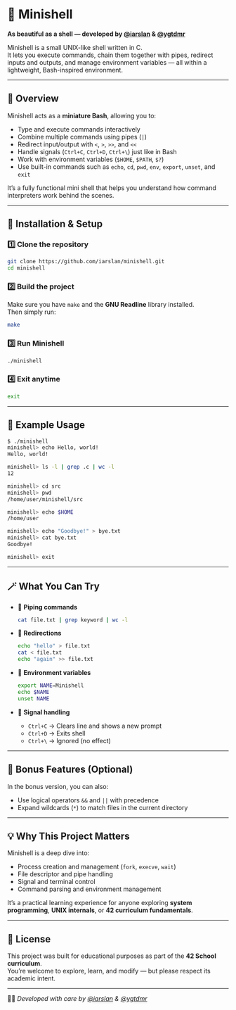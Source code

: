 # 🐚 Minishell  
**As beautiful as a shell — developed by [@iarslan](https://github.com/iarslan) & [@ygtdmr](https://github.com/ygtdmr)**  

Minishell is a small UNIX-like shell written in C.  
It lets you execute commands, chain them together with pipes, redirect inputs and outputs, and manage environment variables — all within a lightweight, Bash-inspired environment.

---

## 🚀 Overview

Minishell acts as a **miniature Bash**, allowing you to:
- Type and execute commands interactively
- Combine multiple commands using pipes (`|`)
- Redirect input/output with `<`, `>`, `>>`, and `<<`
- Handle signals (`Ctrl+C`, `Ctrl+D`, `Ctrl+\`) just like in Bash
- Work with environment variables (`$HOME`, `$PATH`, `$?`)
- Use built-in commands such as `echo`, `cd`, `pwd`, `env`, `export`, `unset`, and `exit`

It’s a fully functional mini shell that helps you understand how command interpreters work behind the scenes.

---

## 🧰 Installation & Setup

### 1️⃣ Clone the repository
```bash
git clone https://github.com/iarslan/minishell.git
cd minishell
```

### 2️⃣ Build the project
Make sure you have `make` and the **GNU Readline** library installed.  
Then simply run:
```bash
make
```

### 3️⃣ Run Minishell
```bash
./minishell
```

### 4️⃣ Exit anytime
```bash
exit
```

---

## 💬 Example Usage

```bash
$ ./minishell
minishell> echo Hello, world!
Hello, world!

minishell> ls -l | grep .c | wc -l
12

minishell> cd src
minishell> pwd
/home/user/minishell/src

minishell> echo $HOME
/home/user

minishell> echo "Goodbye!" > bye.txt
minishell> cat bye.txt
Goodbye!

minishell> exit
```

---

## 🪄 What You Can Try

- 🔁 **Piping commands**
  ```bash
  cat file.txt | grep keyword | wc -l
  ```

- 📂 **Redirections**
  ```bash
  echo "hello" > file.txt
  cat < file.txt
  echo "again" >> file.txt
  ```

- 🧩 **Environment variables**
  ```bash
  export NAME=Minishell
  echo $NAME
  unset NAME
  ```

- 🧘 **Signal handling**
  - `Ctrl+C` → Clears line and shows a new prompt  
  - `Ctrl+D` → Exits shell  
  - `Ctrl+\` → Ignored (no effect)  

---

## 🌟 Bonus Features (Optional)

In the bonus version, you can also:
- Use logical operators `&&` and `||` with precedence
- Expand wildcards (`*`) to match files in the current directory

---

## 💡 Why This Project Matters

Minishell is a deep dive into:
- Process creation and management (`fork`, `execve`, `wait`)
- File descriptor and pipe handling
- Signal and terminal control
- Command parsing and environment management

It’s a practical learning experience for anyone exploring **system programming**, **UNIX internals**, or **42 curriculum fundamentals**.

---

## 📜 License

This project was built for educational purposes as part of the **42 School curriculum**.  
You’re welcome to explore, learn, and modify — but please respect its academic intent.

---

🧑‍💻 *Developed with care by [@iarslan](https://github.com/iarslan) & [@ygtdmr](https://github.com/ygtdmr)*
